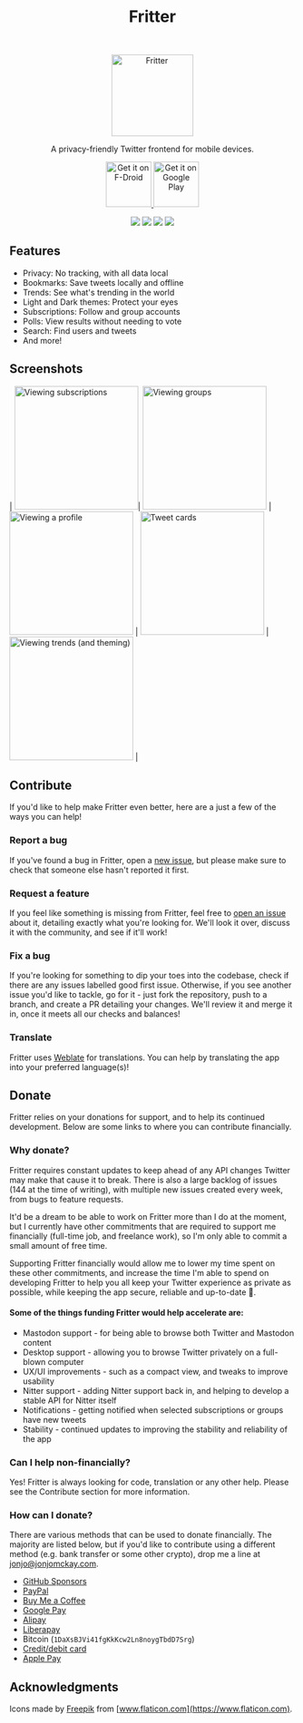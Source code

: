 <h1 align="center"> Fritter </h1> <br>
<p align="center">
  <a href="https://github.com/jonjomckay/fritter">
    <img alt="Fritter" title="Fritter" src="http://i.imgur.com/xmO9MTv.png" width="144">
  </a>
</p>

<p align="center">
  A privacy-friendly Twitter frontend for mobile devices.
</p>

<p align="center">
  <a href="https://f-droid.org/packages/com.jonjomckay.fritter/">
    <img src="https://fdroid.gitlab.io/artwork/badge/get-it-on.png"
       alt="Get it on F-Droid"
       height="80">
   </a>
   <a href="https://play.google.com/store/apps/details?id=com.jonjomckay.fritter">
     <img src="https://play.google.com/intl/en_us/badges/static/images/badges/en_badge_web_generic.png" 
       alt="Get it on Google Play"
       height="80">
   </a>
</p>

<p align="center">
<a href="https://github.com/jonjomckay/fritter/releases" alt="GitHub release"><img src="https://img.shields.io/github/release/jonjomckay/fritter.svg" ></a>
<a href="/LICENSE" alt="License: MIT"><img src="https://img.shields.io/badge/License-MIT-blue.svg"></a>
<a href="https://github.com/jonjomckay/fritter/actions" alt="Build Status"><img src="https://github.com/jonjomckay/fritter/workflows/ci/badge.svg?branch=dev&event=push"></a>
<a href="https://hosted.weblate.org/engage/fritter/" alt="Translation Status"><img src="https://hosted.weblate.org/widgets/fritter/-/svg-badge.svg"></a>
</p>

## Features

* Privacy: No tracking, with all data local
* Bookmarks: Save tweets locally and offline
* Trends: See what's trending in the world
* Light and Dark themes: Protect your eyes
* Subscriptions: Follow and group accounts
* Polls: View results without needing to vote
* Search: Find users and tweets
* And more!

## Screenshots

| <img alt="Viewing subscriptions" src="https://fritter.cc/static/img/screenshot-subscriptions-300.662ad4d0cdd7.webp" width="218"/>| <img alt="Viewing groups" src="https://fritter.cc/static/img/screenshot-groups-300.ed850f7f077e.webp" width="218"/> | <img alt="Viewing a profile" src="https://fritter.cc/static/img/screenshot-profile-300.2689643a9596.webp" width="218"/> | <img alt="Tweet cards" src="https://fritter.cc/static/img/screenshot-cards-300.bc0e1aa4558d.webp" width="218"/> | <img alt="Viewing trends (and theming)" src="https://fritter.cc/static/img/screenshot-trends-300.f6519f716bd1.webp" width="218"/> |

## Contribute
If you'd like to help make Fritter even better, here are a just a few of the ways you can help!

### Report a bug
If you've found a bug in Fritter, open a [new issue](https://github.com/jonjomckay/fritter/issues/new/choose), but please make sure to check that someone else hasn't reported it first.

### Request a feature
If you feel like something is missing from Fritter, feel free to [open an issue](https://github.com/jonjomckay/fritter/issues/new/choose) about it, detailing exactly what you're looking for. We'll look it over, discuss it with the community, and see if it'll work!

### Fix a bug
If you're looking for something to dip your toes into the codebase, check if there are any issues labelled good first issue. Otherwise, if you see another issue you'd like to tackle, go for it - just fork the repository, push to a branch, and create a PR detailing your changes. We'll review it and merge it in, once it meets all our checks and balances!

### Translate
Fritter uses [Weblate](https://hosted.weblate.org/engage/fritter/) for translations. You can help by translating the app into your preferred language(s)!

## Donate
Fritter relies on your donations for support, and to help its continued development. Below are some links to where you can contribute financially.

### Why donate?
Fritter requires constant updates to keep ahead of any API changes Twitter may make that cause it to break. There is also a large backlog of issues (144 at the time of writing), with multiple new issues created every week, from bugs to feature requests.

It'd be a dream to be able to work on Fritter more than I do at the moment, but I currently have other commitments that are required to support me financially (full-time job, and freelance work), so I'm only able to commit a small amount of free time.

Supporting Fritter financially would allow me to lower my time spent on these other commitments, and increase the time I'm able to spend on developing Fritter to help you all keep your Twitter experience as private as possible, while keeping the app secure, reliable and up-to-date 💖.

#### Some of the things funding Fritter would help accelerate are:

* Mastodon support - for being able to browse both Twitter and Mastodon content
* Desktop support - allowing you to browse Twitter privately on a full-blown computer
* UX/UI improvements - such as a compact view, and tweaks to improve usability
* Nitter support - adding Nitter support back in, and helping to develop a stable API for Nitter itself
* Notifications - getting notified when selected subscriptions or groups have new tweets
* Stability - continued updates to improving the stability and reliability of the app

### Can I help non-financially?
Yes! Fritter is always looking for code, translation or any other help. Please see the Contribute section for more information.

### How can I donate?
There are various methods that can be used to donate financially. The majority are listed below, but if you'd like to contribute using a different method (e.g. bank transfer or some other crypto), drop me a line at [jonjo@jonjomckay.com](mailto:jonjo@jonjomckay.com).

* [GitHub Sponsors](https://github.com/sponsors/jonjomckay)
* [PayPal](https://github.com/sponsors/jonjomckay)
* [Buy Me a Coffee](https://github.com/sponsors/jonjomckay)
* [Google Pay](https://donate.stripe.com/eVa9BRgEd9R4et2cMM)
* [Alipay](https://donate.stripe.com/eVa9BRgEd9R4et2cMM)
* [Liberapay](https://liberapay.com/jonjomckay/)
* Bitcoin (`1DaXsBJVi41fgKkKcw2Ln8noygTbdD7Srg`)
* [Credit/debit card](https://donate.stripe.com/eVa9BRgEd9R4et2cMM)
* [Apple Pay](https://donate.stripe.com/eVa9BRgEd9R4et2cMM)

## Acknowledgments

Icons made by [Freepik](https://www.freepik.com) from [www.flaticon.com](https://www.flaticon.com).
